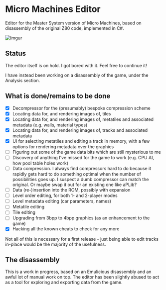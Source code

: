 Micro Machines Editor
===================

Editor for the Master System version of Micro Machines, based on disassembly of the original Z80 code, implemented in C#.

![Imgur](http://i.imgur.com/3y9WZBk.png)

Status
----

The editor itself is on hold. I got bored with it. Feel free to continue it!

I have instead been working on a disassembly of the game, under the Analysis section.

What is done/remains to be done
-----

- [x] Decompressor for the (presumably) bespoke compression scheme 
- [x] Locating data for, and rendering images of, tiles 
- [x] Locating data for, and rendering images of, metatiles and associated metadata (e.g. walls, material types) 
- [x] Locating data for, and rendering images of, tracks and associated metadata 
- [x] UI for selecting metatiles and editing a track in memory, with a few options for rendering metadata over the graphics 
- [ ] Figuring out some of the game data bits which are still mysterious to me 
- [ ] Discovery of anything I've missed for the game to work (e.g. CPU AI, how pool table holes work) 
- [ ] Data compression. I always find compressors hard to do because it rapidly gets hard to do something optimal when the number of possibilities goes up. I suspect a dumb compressor can match the original. Or maybe swap it out for an existing one like aPLib?
- [ ] Data (re-)insertion into the ROM, possibly with expansion 
- [ ] Level order editing, for both 1- and 2-player modes 
- [ ] Level metadata editing (car parameters, names) 
- [ ] Metatile editing 
- [ ] Tile editing 
- [ ] Upgrading from 3bpp to 4bpp graphics (as an enhancement to the game) 
- [x] Hacking all the known cheats to check for any more 

Not all of this is necessary for a first release - just being able to edit tracks in-place would be the majority of the usefulness.

The disassembly
----

This is a work in progress, based on an Emulicious disassembly and an awful lot of manual work on top. The editor has been slightly abused to act as a tool for exploring and exporting data from the game.
